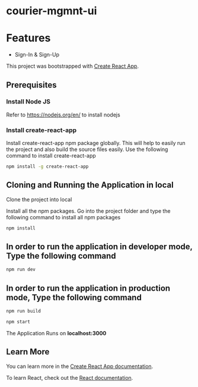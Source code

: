 # courier-mgmnt-ui

# Features

* Sign-In & Sign-Up


This project was bootstrapped with [Create React App](https://github.com/facebook/create-react-app).

## Prerequisites

### Install Node JS
Refer to https://nodejs.org/en/ to install nodejs

### Install create-react-app
Install create-react-app npm package globally. This will help to easily run the project and also build the source files easily. Use the following command to install create-react-app

```bash
npm install -g create-react-app
```

## Cloning and Running the Application in local

Clone the project into local

Install all the npm packages. Go into the project folder and type the following command to install all npm packages

```bash
npm install
```


## In order to run the application in developer mode, Type the following command

```bash
npm run dev
```


## In order to run the application in production mode, Type the following command

```bash
npm run build
```

```bash
npm start
```

The Application Runs on **localhost:3000**

## Learn More

You can learn more in the [Create React App documentation](https://facebook.github.io/create-react-app/docs/getting-started).

To learn React, check out the [React documentation](https://reactjs.org/).

